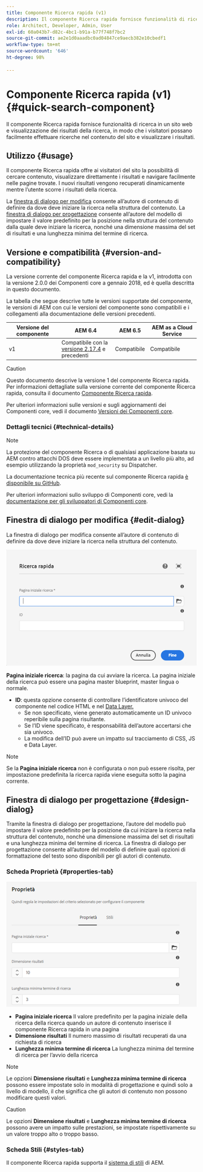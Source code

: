 ```yaml
---
title: Componente Ricerca rapida (v1)
description: Il componente Ricerca rapida fornisce funzionalità di ricerca in un sito web e visualizzazione dei risultati della ricerca, in modo che i visitatori possano effettuare ricerche nel sito e filtrare i risultati.
role: Architect, Developer, Admin, User
exl-id: 60a043b7-d82c-4bc1-b91a-b77f748f7bc2
source-git-commit: ae2e1d0aaadbc0ad04847ce9aecb382e10cbedf1
workflow-type: tm+mt
source-wordcount: '646'
ht-degree: 98%

---
```


# Componente Ricerca rapida (v1) {#quick-search-component}

Il componente Ricerca rapida fornisce funzionalità di ricerca in un sito web e visualizzazione dei risultati della ricerca, in modo che i visitatori possano facilmente effettuare ricerche nel contenuto del sito e visualizzare i risultati.

## Utilizzo {#usage}

Il componente Ricerca rapida offre ai visitatori del sito la possibilità di cercare contenuto, visualizzare direttamente i risultati e navigare facilmente nelle pagine trovate. I nuovi risultati vengono recuperati dinamicamente mentre l’utente scorre i risultati della ricerca.

La [finestra di dialogo per modifica](#edit-dialog) consente all’autore di contenuto di definire da dove deve iniziare la ricerca nella struttura del contenuto. La [finestra di dialogo per progettazione](#design-dialog) consente all’autore del modello di impostare il valore predefinito per la posizione nella struttura del contenuto dalla quale deve iniziare la ricerca, nonché una dimensione massima del set di risultati e una lunghezza minima del termine di ricerca.

## Versione e compatibilità {#version-and-compatibility}

La versione corrente del componente Ricerca rapida e la v1, introdotta con la versione 2.0.0 dei Componenti core a gennaio 2018, ed è quella descritta in questo documento.

La tabella che segue descrive tutte le versioni supportate del componente, le versioni di AEM con cui le versioni del componente sono compatibili e i collegamenti alla documentazione delle versioni precedenti.

| Versione del componente | AEM 6.4 | AEM 6.5 | AEM as a Cloud Service |
|--- |--- |--- |---|
| v1 | Compatibile con la <br>[versione 2.17.4](/help/versions.md) e precedenti | Compatibile | Compatibile |

>[!CAUTION]
>
>Questo documento descrive la versione 1 del componente Ricerca rapida.
>Per informazioni dettagliate sulla versione corrente del componente Ricerca rapida, consulta il documento [Componente Ricerca rapida](/help/components/quick-search.md).

Per ulteriori informazioni sulle versioni e sugli aggiornamenti dei Componenti core, vedi il documento [Versioni dei Componenti core](/help/versions.md).

### Dettagli tecnici {#technical-details}

>[!NOTE]
>
>La protezione del componente Ricerca o di qualsiasi applicazione basata su AEM contro attacchi DOS deve essere implementata a un livello più alto, ad esempio utilizzando la proprietà `mod_security` su Dispatcher.

La documentazione tecnica più recente sul componente Ricerca rapida [è disponibile su GitHub](https://adobe.com/go/aem_cmp_tech_search_v1_it).

Per ulteriori informazioni sullo sviluppo di Componenti core, vedi la [documentazione per gli sviluppatori di Componenti core](/help/developing/overview.md).

## Finestra di dialogo per modifica {#edit-dialog}

La finestra di dialogo per modifica consente all’autore di contenuto di definire da dove deve iniziare la ricerca nella struttura del contenuto.

![Finestra di dialogo per modifica del componente Ricerca rapida](/help/assets/quick-search-edit.png)

**Pagina iniziale ricerca**: la pagina da cui avviare la ricerca. La pagina iniziale della ricerca può essere una pagina master blueprint, master lingua o normale.
* **ID**: questa opzione consente di controllare l’identificatore univoco del componente nel codice HTML e nel [Data Layer.](/help/developing/data-layer/overview.md)
   * Se non specificato, viene generato automaticamente un ID univoco reperibile sulla pagina risultante.
   * Se l’ID viene specificato, è responsabilità dell’autore accertarsi che sia univoco.
   * La modifica dell’ID può avere un impatto sul tracciamento di CSS, JS e Data Layer.

>[!NOTE]
>
>Se la **Pagina iniziale ricerca** non è configurata o non può essere risolta, per impostazione predefinita la ricerca rapida viene eseguita sotto la pagina corrente.

## Finestra di dialogo per progettazione {#design-dialog}

Tramite la finestra di dialogo per progettazione, l’autore del modello può impostare il valore predefinito per la posizione da cui iniziare la ricerca nella struttura del contenuto, nonché una dimensione massima del set di risultati e una lunghezza minima del termine di ricerca. La finestra di dialogo per progettazione consente all’autore del modello di definire quali opzioni di formattazione del testo sono disponibili per gli autori di contenuto.

### Scheda Proprietà {#properties-tab}

![Finestra di dialogo per progettazione del componente Ricerca rapida](/help/assets/quick-search-design.png)

* **Pagina iniziale ricerca**
Il valore predefinito per la pagina iniziale della ricerca della ricerca quando un autore di contenuto inserisce il componente Ricerca rapida in una pagina
* **Dimensione risultati**
Il numero massimo di risultati recuperati da una richiesta di ricerca
* **Lunghezza minima termine di ricerca**
La lunghezza minima del termine di ricerca per l’avvio della ricerca

>[!NOTE]
>
>Le opzioni **Dimensione risultati** e **Lunghezza minima termine di ricerca** possono essere impostate solo in modalità di progettazione e quindi solo a livello di modello, il che significa che gli autori di contenuto non possono modificare questi valori.

>[!CAUTION]
>
>Le opzioni **Dimensione risultati** e **Lunghezza minima termine di ricerca** possono avere un impatto sulle prestazioni, se impostate rispettivamente su un valore troppo alto o troppo basso.

### Scheda Stili {#styles-tab}

Il componente Ricerca rapida supporta il [sistema di stili](/help/get-started/authoring.md#component-styling) di AEM.
